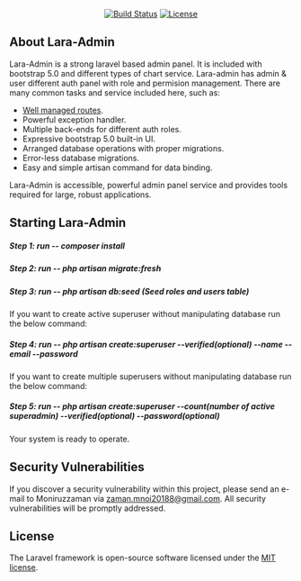 <p align="center">
<a href="https://travis-ci.org/laravel/framework"><img src="https://travis-ci.org/laravel/framework.svg" alt="Build Status"></a>
<!-- <a href="https://packagist.org/packages/laravel/framework"><img src="https://poser.pugx.org/laravel/framework/d/total.svg" alt="Total Downloads"></a>
<a href="https://packagist.org/packages/laravel/framework"><img src="https://poser.pugx.org/laravel/framework/v/stable.svg" alt="Latest Stable Version"></a> -->
<a href="https://packagist.org/packages/laravel/framework"><img src="https://poser.pugx.org/laravel/framework/license.svg" alt="License"></a>
</p>

## About Lara-Admin

Lara-Admin is a strong laravel based admin panel. It is included with bootstrap 5.0 and different types of chart service. Lara-admin has admin & user different auth panel with role and permision management. There are many common tasks and service included here, such as:

- [Well managed routes](https://laravel.com/docs/routing).
- Powerful exception handler.
- Multiple back-ends for different auth roles.
- Expressive bootstrap 5.0 built-in UI.
- Arranged database operations with proper migrations.
- Error-less database migrations.
- Easy and simple artisan command for data binding.

Lara-Admin is accessible, powerful admin panel service and provides tools required for large, robust applications.

## Starting Lara-Admin

##### Step 1: run -- composer install
##### Step 2: run -- php artisan migrate:fresh
##### Step 3: run -- php artisan db:seed (Seed roles and users table)

If you want to create active superuser without manipulating database run the below command:
##### Step 4: run -- php artisan create:superuser --verified(optional) --name --email --password

If you want to create multiple superusers without manipulating database run the below command:
##### Step 5: run -- php artisan create:superuser --count(number of active superadmin) --verified(optional) --password(optional)

Your system is ready to operate.


<!-- If you don't feel like reading, [Laracasts](https://laracasts.com) can help. Laracasts contains over 1500 video tutorials on a range of topics including Laravel, modern PHP, unit testing, and JavaScript. Boost your skills by digging into our comprehensive video library. -->

<!-- ## Contributing

Thank you for considering contributing to the Laravel framework! The contribution guide can be found in the [Laravel documentation](https://laravel.com/docs/contributions). -->

## Security Vulnerabilities

If you discover a security vulnerability within this project, please send an e-mail to Moniruzzaman via [zaman.mnoi20188@gmail.com](mailto:zaman.mnoi20188@gmail.com). All security vulnerabilities will be promptly addressed.

## License

The Laravel framework is open-source software licensed under the [MIT license](https://opensource.org/licenses/MIT).
